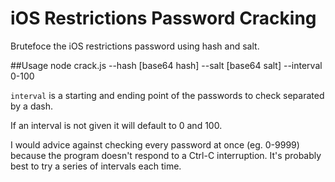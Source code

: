 # iOS Restrictions Password Cracking

Brutefoce the iOS restrictions password using hash and salt.

##Usage
    node crack.js --hash [base64 hash] --salt [base64 salt] --interval 0-100

`interval` is a starting and ending point of the passwords to check separated by a dash.

If an interval is not given it will default to 0 and 100.

I would advice against checking every password at once (eg. 0-9999) because the program doesn't respond to a Ctrl-C interruption. It's probably best to try a series of intervals each time.

